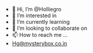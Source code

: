 - 👋 Hi, I’m @Holliegro
- 👀 I’m interested in 
- 🌱 I’m currently learning 
- 💞️ I’m looking to collaborate on 
- 📫 How to reach me ...
- Hg@mysterybox.co.in

<!---
Holliegro/Holliegro is a ✨ special ✨ repository because its `README.md` (this file) appears on your GitHub profile.
You can click the Preview link to take a look at your changes.
--->
